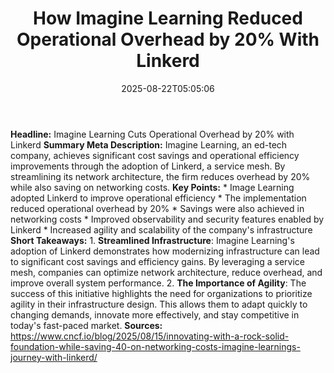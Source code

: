 ﻿---
title: "How Imagine Learning Reduced Operational Overhead by 20% With Linkerd"
date: "2025-08-22T05:05:06"
category: "Markets"
summary: ""
slug: "how imagine learning reduced operational overhead by 20 with"
source_urls:
  - "https://www.cncf.io/blog/2025/08/15/innovating-with-a-rock-solid-foundation-while-saving-40-on-networking-costs-imagine-learnings-journey-with-linkerd/"
seo:
  title: "How Imagine Learning Reduced Operational Overhead by 20% With Linkerd | Hash n Hedge"
  description: ""
  keywords: ["news", "markets", "brief"]
---
**Headline:** Imagine Learning Cuts Operational Overhead by 20% with Linkerd  **Summary Meta Description:** Imagine Learning, an ed-tech company, achieves significant cost savings and operational efficiency improvements through the adoption of Linkerd, a service mesh. By streamlining its network architecture, the firm reduces overhead by 20% while also saving on networking costs.  **Key Points:**  * Image Learning adopted Linkerd to improve operational efficiency * The implementation reduced operational overhead by 20% * Savings were also achieved in networking costs * Improved observability and security features enabled by Linkerd * Increased agility and scalability of the company's infrastructure  **Short Takeaways:**  1. **Streamlined Infrastructure**: Imagine Learning's adoption of Linkerd demonstrates how modernizing infrastructure can lead to significant cost savings and efficiency gains. By leveraging a service mesh, companies can optimize network architecture, reduce overhead, and improve overall system performance. 2. **The Importance of Agility**: The success of this initiative highlights the need for organizations to prioritize agility in their infrastructure design. This allows them to adapt quickly to changing demands, innovate more effectively, and stay competitive in today's fast-paced market.  **Sources:** https://www.cncf.io/blog/2025/08/15/innovating-with-a-rock-solid-foundation-while-saving-40-on-networking-costs-imagine-learnings-journey-with-linkerd/ 

